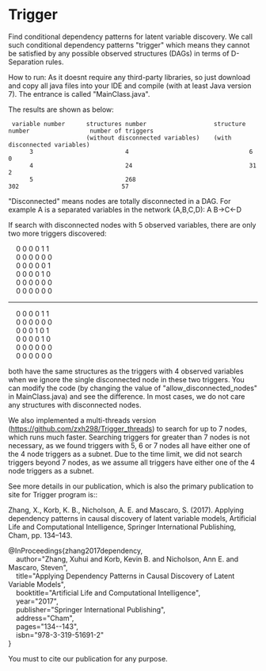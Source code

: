 # Trigger
Find conditional dependency patterns for latent variable discovery.
We call such conditional dependency patterns "trigger" which means they cannot be satisfied by any possible observed 
structures (DAGs) in terms of D-Separation rules. 

How to run:
As it doesnt require any third-party libraries, so just download and copy all java files into your IDE and compile (with
at least Java version 7). The entrance is called "MainClass.java".

The results are shown as below:

     variable number      structures number                   structure number                 number of triggers
                          (without disconnected variables)    (with disconnected variables)                                 
          3                          4                                  6                               0
          4                          24                                 31                              2
          5                          268                                302                             57
		 

"Disconnected" means nodes are totally disconnected in a DAG. For example A is a separated variables in 
the network (A,B,C,D): A B->C<-D


If search with disconnected nodes with 5 observed variables, there are only two more triggers discovered:

   &nbsp; &nbsp; 0 0 0 0 1 1 </br>
   &nbsp; &nbsp; 0 0 0 0 0 0 </br>
   &nbsp; &nbsp; 0 0 0 0 0 1 </br>
   &nbsp; &nbsp; 0 0 0 0 1 0 </br>
   &nbsp; &nbsp; 0 0 0 0 0 0 </br>
   &nbsp; &nbsp; 0 0 0 0 0 0 </br>

***************************************

   &nbsp; &nbsp; 0 0 0 0 1 1 </br>
   &nbsp; &nbsp; 0 0 0 0 0 0 </br>
   &nbsp; &nbsp; 0 0 0 1 0 1 </br>
   &nbsp; &nbsp; 0 0 0 0 1 0 </br>
   &nbsp; &nbsp; 0 0 0 0 0 0 </br>
   &nbsp; &nbsp; 0 0 0 0 0 0 </br>

both have the same structures as the triggers with 4 observed variables when we ignore the single disconnected node in these two triggers. You can modify the code (by changing the value of "allow_disconnected_nodes" in MainClass.java) and see the difference. In most cases, we do not care any structures with disconnected nodes.

We also implemented a multi-threads version (https://github.com/zxh298/Trigger_threads) to search for up to 7 nodes, which runs much faster. Searching triggers for greater than 7 nodes is not necessary, as we found triggers with 5, 6 or 7 nodes all have either one of the 4 node triggers as a subnet. Due to the time limit, we did not search triggers beyond 7 nodes, as we assume all triggers have either one of the 4 node triggers as a subnet.

See more details in our publication, which is also the primary publication to site for Trigger program is::

Zhang, X., Korb, K. B., Nicholson, A. E. and Mascaro, S. (2017). Applying dependency patterns in causal discovery of latent variable models, Artificial Life and Computational Intelligence, Springer International Publishing, Cham, pp. 134–143.

@InProceedings{zhang2017dependency, </br>
   &nbsp; &nbsp; author="Zhang, Xuhui and Korb, Kevin B. and Nicholson, Ann E. and Mascaro, Steven", </br>
   &nbsp; &nbsp; title="Applying Dependency Patterns in Causal Discovery of Latent Variable Models", </br>
   &nbsp; &nbsp; booktitle="Artificial Life and Computational Intelligence", </br>
   &nbsp; &nbsp; year="2017", </br>
   &nbsp; &nbsp; publisher="Springer International Publishing", </br>
   &nbsp; &nbsp; address="Cham", </br>
   &nbsp; &nbsp; pages="134--143", </br>
   &nbsp; &nbsp; isbn="978-3-319-51691-2" </br>
} 

You must to cite our publication for any purpose.



